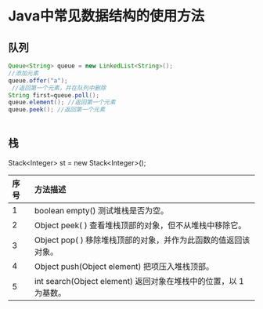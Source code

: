 # Java中常见数据结构的使用方法

## 队列
```java
Queue<String> queue = new LinkedList<String>();
//添加元素
queue.offer("a");
 //返回第一个元素，并在队列中删除
String first=queue.poll();
queue.element(); //返回第一个元素 
queue.peek(); //返回第一个元素 
        
```
## 栈

Stack<Integer\> st = new Stack<Integer\>();

| 序号 | 方法描述                                                     |
| :--- | :----------------------------------------------------------- |
| 1    | boolean empty()  测试堆栈是否为空。                          |
| 2    | Object peek( ) 查看堆栈顶部的对象，但不从堆栈中移除它。      |
| 3    | Object pop( ) 移除堆栈顶部的对象，并作为此函数的值返回该对象。 |
| 4    | Object push(Object element) 把项压入堆栈顶部。               |
| 5    | int search(Object element) 返回对象在堆栈中的位置，以 1 为基数。 |





